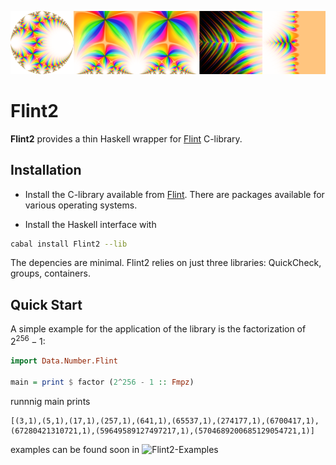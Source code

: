 ![examples of complex_plot in Flint2-examples](https://github.com/monien/Flint2/raw/main/docs/out.png)

# Flint2
**Flint2** provides a thin Haskell wrapper for [Flint](https://flintlib.org) C-library. 

## Installation

- Install the C-library available from [Flint](https://flintlib.org). 
   There are packages available for various operating systems.

- Install the Haskell interface with

```bash
cabal install Flint2 --lib
```

The depencies are minimal. Flint2 relies on just three libraries:
QuickCheck, groups, containers.

## Quick Start

A simple example for the application of the library is the
factorization of $2^{256}-1$:

```haskell
import Data.Number.Flint

main = print $ factor (2^256 - 1 :: Fmpz)
```

runnnig main prints 

```
[(3,1),(5,1),(17,1),(257,1),(641,1),(65537,1),(274177,1),(6700417,1),(67280421310721,1),(59649589127497217,1),(5704689200685129054721,1)]
```

examples can be found soon in ![Flint2-Examples](https://hackage.haskell.org/package/Flint2-Examples)
